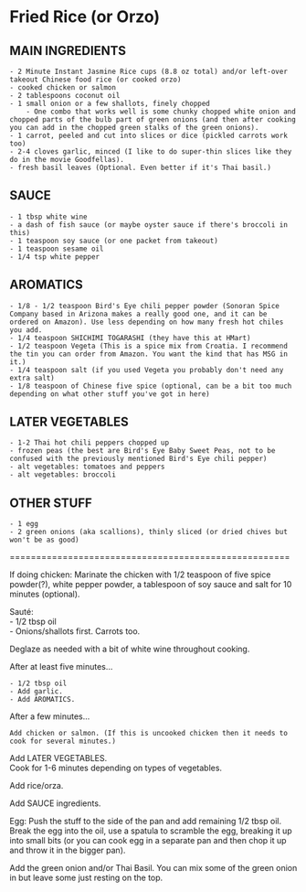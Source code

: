 # Fried Rice (or Orzo)  
   
## MAIN INGREDIENTS   

    - 2 Minute Instant Jasmine Rice cups (8.8 oz total) and/or left-over takeout Chinese food rice (or cooked orzo)
    - cooked chicken or salmon  
    - 2 tablespoons coconut oil  
    - 1 small onion or a few shallots, finely chopped
        - One combo that works well is some chunky chopped white onion and chopped parts of the bulb part of green onions (and then after cooking you can add in the chopped green stalks of the green onions).
    - 1 carrot, peeled and cut into slices or dice (pickled carrots work too)
    - 2-4 cloves garlic, minced (I like to do super-thin slices like they do in the movie Goodfellas).  
    - fresh basil leaves (Optional. Even better if it's Thai basil.)
  
## SAUCE  
	- 1 tbsp white wine
	- a dash of fish sauce (or maybe oyster sauce if there's broccoli in this)  
	- 1 teaspoon soy sauce (or one packet from takeout)  
	- 1 teaspoon sesame oil  
	- 1/4 tsp white pepper
	  
## AROMATICS  
    - 1/8 - 1/2 teaspoon Bird's Eye chili pepper powder (Sonoran Spice Company based in Arizona makes a really good one, and it can be ordered on Amazon). Use less depending on how many fresh hot chiles you add. 
	- 1/4 teaspoon SHICHIMI TOGARASHI (they have this at HMart)  
    - 1/2 teaspoon Vegeta (This is a spice mix from Croatia. I recommend the tin you can order from Amazon. You want the kind that has MSG in it.)  
    - 1/4 teaspoon salt (if you used Vegeta you probably don't need any extra salt)  
	- 1/8 teaspoon of Chinese five spice (optional, can be a bit too much depending on what other stuff you've got in here)          
  
## LATER VEGETABLES  
    - 1-2 Thai hot chili peppers chopped up
    - frozen peas (the best are Bird's Eye Baby Sweet Peas, not to be confused with the previously mentioned Bird's Eye chili pepper)
    - alt vegetables: tomatoes and peppers  
    - alt vegetables: broccoli
  
## OTHER STUFF
    - 1 egg 
    - 2 green onions (aka scallions), thinly sliced (or dried chives but won't be as good)
  
=====================================================  
  
If doing chicken: Marinate the chicken with 1/2 teaspoon of five spice powder(?), white pepper powder, a tablespoon of soy sauce and salt for 10 minutes (optional).
  
Sauté:  
	- 1/2 tbsp oil  
	- Onions/shallots first. Carrots too.  
      
Deglaze as needed with a bit of white wine throughout cooking.      
      
After at least five minutes…
      
	- 1/2 tbsp oil  
	- Add garlic.  
	- Add AROMATICS.  
      
After a few minutes…

	Add chicken or salmon. (If this is uncooked chicken then it needs to cook for several minutes.)  
  
Add LATER VEGETABLES.  
Cook for 1-6 minutes depending on types of vegetables.  
  
Add rice/orza.  
  
Add SAUCE ingredients.  
  
Egg: Push the stuff to the side of the pan and add remaining 1/2 tbsp oil. Break the egg into the oil, use a spatula to scramble the egg, breaking it up into small bits (or you can cook egg in a separate pan and then chop it up and throw it in the bigger pan).  
  
Add the green onion and/or Thai Basil. You can mix some of the green onion in but leave some just resting on the top.
